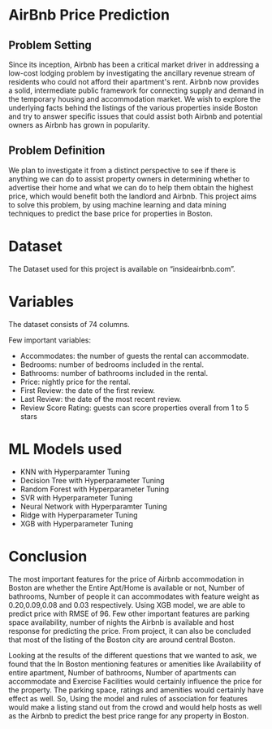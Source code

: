 # AirBnb Price Prediction

## Problem Setting

Since its inception, Airbnb has been a critical market driver in addressing a low-cost lodging problem by investigating the ancillary revenue stream of residents who could not afford their apartment's rent. Airbnb now provides a solid, intermediate public framework for connecting supply and demand in the temporary housing and accommodation market. We wish to explore the underlying facts behind the listings of the various properties inside Boston and try to answer specific issues that could assist both Airbnb and potential owners as Airbnb has grown in popularity. 

## Problem Definition

We plan to investigate it from a distinct perspective to see if there is anything we can do to assist property owners in determining whether to advertise their home and what we can do to help them obtain the highest price, which would benefit both the landlord and Airbnb. This project aims to solve this problem, by using machine learning and data mining techniques to predict the base price for properties in Boston. 

# Dataset
The Dataset used for this project is available on “insideairbnb.com”. 

# Variables

The dataset consists of 74 columns. 

Few important variables: 

* Accommodates: the number of guests the rental can accommodate. 
* Bedrooms: number of bedrooms included in the rental. 
* Bathrooms: number of bathrooms included in the rental. 
* Price: nightly price for the rental. 
* First Review: the date of the first review. 
* Last Review: the date of the most recent review. 
* Review Score Rating: guests can score properties overall from 1 to 5 stars 

# ML Models used
* KNN with Hyperparamter Tuning
* Decision Tree with Hyperparameter Tuning
* Random Forest with Hyperparameter Tuning
* SVR with Hyperparameter Tuning
* Neural Network with Hyperparamter Tuning
* Ridge with Hyperparameter Tuning
* XGB with Hyperparameter Tuning

# Conclusion

The most important features for the price of Airbnb accommodation in Boston are whether the Entire Apt/Home is available or not, Number of bathrooms, Number of people it can 
accommodates with feature weight as 0.20,0.09,0.08 and 0.03 respectively. 
Using XGB model, we are able to predict price with RMSE of 96. 
Few other important features are parking space availability, number of nights the Airbnb is available and host response for predicting the price. 
From project, it can also be concluded that most of the listing of the Boston city are around central Boston. 

Looking at the results of the different questions that we wanted to ask, we found that the In Boston mentioning features or amenities like Availability of entire apartment, Number of bathrooms, Number of apartments can accommodate and Exercise Facilities would certainly influence the price for the property. The parking space, ratings and amenities would certainly have effect as well. So, Using the model and rules of association for features would make a listing stand out from the crowd and would help hosts as well as the Airbnb to predict the best price range for any property in Boston.
